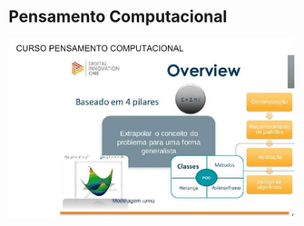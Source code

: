 
# Pensamento Computacional

<p align="center"><img src="https://github.com/rosacarla/DIO-cloud-data-engineer/blob/main/002%20pensamento-computacional/images/pilares-pens-comp.jpg" width="750"></p>
